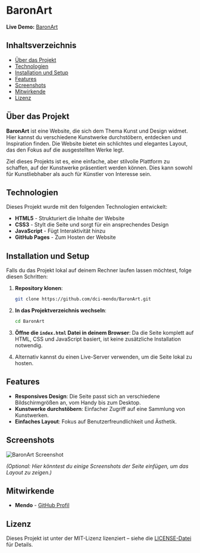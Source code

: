 
# BaronArt

**Live Demo:** [BaronArt](https://dci-mendo.github.io/BaronArt/)

## Inhaltsverzeichnis

- [Über das Projekt](#über-das-projekt)
- [Technologien](#technologien)
- [Installation und Setup](#installation-und-setup)
- [Features](#features)
- [Screenshots](#screenshots)
- [Mitwirkende](#mitwirkende)
- [Lizenz](#lizenz)

## Über das Projekt

**BaronArt** ist eine Website, die sich dem Thema Kunst und Design widmet. Hier kannst du verschiedene Kunstwerke durchstöbern, entdecken und Inspiration finden. Die Website bietet ein schlichtes und elegantes Layout, das den Fokus auf die ausgestellten Werke legt.

Ziel dieses Projekts ist es, eine einfache, aber stilvolle Plattform zu schaffen, auf der Kunstwerke präsentiert werden können. Dies kann sowohl für Kunstliebhaber als auch für Künstler von Interesse sein.

## Technologien

Dieses Projekt wurde mit den folgenden Technologien entwickelt:

- **HTML5** - Strukturiert die Inhalte der Website
- **CSS3** - Stylt die Seite und sorgt für ein ansprechendes Design
- **JavaScript** - Fügt Interaktivität hinzu
- **GitHub Pages** - Zum Hosten der Website

## Installation und Setup

Falls du das Projekt lokal auf deinem Rechner laufen lassen möchtest, folge diesen Schritten:

1. **Repository klonen**:
   ```bash
   git clone https://github.com/dci-mendo/BaronArt.git
   ```

2. **In das Projektverzeichnis wechseln**:
   ```bash
   cd BaronArt
   ```

3. **Öffne die `index.html` Datei in deinem Browser**:
   Da die Seite komplett auf HTML, CSS und JavaScript basiert, ist keine zusätzliche Installation notwendig.

4. Alternativ kannst du einen Live-Server verwenden, um die Seite lokal zu hosten.

## Features

- **Responsives Design**: Die Seite passt sich an verschiedene Bildschirmgrößen an, vom Handy bis zum Desktop.
- **Kunstwerke durchstöbern**: Einfacher Zugriff auf eine Sammlung von Kunstwerken.
- **Einfaches Layout**: Fokus auf Benutzerfreundlichkeit und Ästhetik.

## Screenshots

![BaronArt Screenshot](https://dci-mendo.github.io/BaronArt/path/to/screenshot.jpg)

*(Optional: Hier könntest du einige Screenshots der Seite einfügen, um das Layout zu zeigen.)*

## Mitwirkende

- **Mendo** - [GitHub Profil](https://github.com/dci-mendo)

## Lizenz

Dieses Projekt ist unter der MIT-Lizenz lizenziert – siehe die [LICENSE-Datei](LICENSE) für Details.
